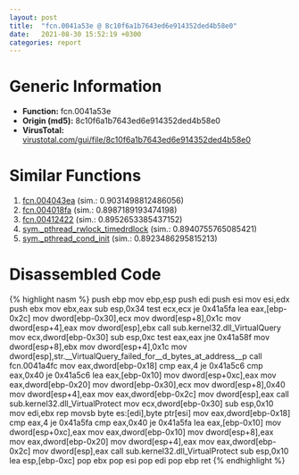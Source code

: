 ```yaml
---
layout: post
title:  "fcn.0041a53e @ 8c10f6a1b7643ed6e914352ded4b58e0"
date:   2021-08-30 15:52:19 +0300
categories: report
---
```


# Generic Information
- **Function:** fcn.0041a53e
- **Origin (md5):** 8c10f6a1b7643ed6e914352ded4b58e0
- **VirusTotal:** [virustotal.com/gui/file/8c10f6a1b7643ed6e914352ded4b58e0][virustotal_ref]



# Similar Functions

1. [fcn.004043ea][similar_1_ref] (sim.: 0.9031498812486056)
2. [fcn.004018fa][similar_2_ref] (sim.: 0.8987189193474198)
3. [fcn.00412422][similar_3_ref] (sim.: 0.8952653385437152)
4. [sym.\_pthread\_rwlock\_timedrdlock][similar_4_ref] (sim.: 0.8940755765085421)
5. [sym.\_pthread\_cond\_init][similar_5_ref] (sim.: 0.8923486295815213)


# Disassembled Code

{% highlight nasm %}
push ebp
mov ebp,esp
push edi
push esi
mov esi,edx
push ebx
mov ebx,eax
sub esp,0x34
test ecx,ecx
je 0x41a5fa
lea eax,[ebp-0x2c]
mov dword[ebp-0x30],ecx
mov dword[esp+8],0x1c
mov dword[esp+4],eax
mov dword[esp],ebx
call sub.kernel32.dll_VirtualQuery
mov ecx,dword[ebp-0x30]
sub esp,0xc
test eax,eax
jne 0x41a58f
mov dword[esp+8],ebx
mov dword[esp+4],0x1c
mov dword[esp],str.__VirtualQuery_failed_for__d_bytes_at_address__p
call fcn.0041a4fc
mov eax,dword[ebp-0x18]
cmp eax,4
je 0x41a5c6
cmp eax,0x40
je 0x41a5c6
lea eax,[ebp-0x10]
mov dword[esp+0xc],eax
mov eax,dword[ebp-0x20]
mov dword[ebp-0x30],ecx
mov dword[esp+8],0x40
mov dword[esp+4],eax
mov eax,dword[ebp-0x2c]
mov dword[esp],eax
call sub.kernel32.dll_VirtualProtect
mov ecx,dword[ebp-0x30]
sub esp,0x10
mov edi,ebx
rep movsb byte es:[edi],byte ptr[esi]
mov eax,dword[ebp-0x18]
cmp eax,4
je 0x41a5fa
cmp eax,0x40
je 0x41a5fa
lea eax,[ebp-0x10]
mov dword[esp+0xc],eax
mov eax,dword[ebp-0x10]
mov dword[esp+8],eax
mov eax,dword[ebp-0x20]
mov dword[esp+4],eax
mov eax,dword[ebp-0x2c]
mov dword[esp],eax
call sub.kernel32.dll_VirtualProtect
sub esp,0x10
lea esp,[ebp-0xc]
pop ebx
pop esi
pop edi
pop ebp
ret 
{% endhighlight %}


[similar_1_ref]: /report/fcn.004043ea@f616ef24fa8f527114071d9f6d523e5d
[similar_2_ref]: /report/fcn.004018fa@799ea8d6698cf889f1eb7e76fbecd6be
[similar_3_ref]: /report/fcn.00412422@8c10f6a1b7643ed6e914352ded4b58e0
[similar_4_ref]: /report/sym._pthread_rwlock_timedrdlock@63ed397a4c52e7848cb26aceda5eef45
[similar_5_ref]: /report/sym._pthread_cond_init@63ed397a4c52e7848cb26aceda5eef45
[virustotal_ref]: https://www.virustotal.com/gui/file/8c10f6a1b7643ed6e914352ded4b58e0